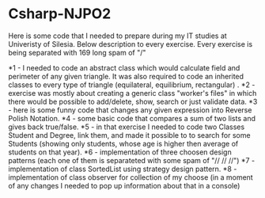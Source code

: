 # Csharp-NJPO2

Here is some code that I needed to prepare during my IT studies at Univeristy of Silesia.
Below description to every exercise.
Every exercise is being separated with 169 long spam of "/"

*1 - I needed to code an abstract class which would calculate field and perimeter of any given triangle. It was also required to code an inherited classes to every type of triangle (equilateral, equilibrium, rectangular) .
*2 - exercise was mostly about creating a generic class "worker's files" in which there would be possible to add/delete, show, search or just validate data.
*3 - here is some funny code that changes any given expression into Reverse Polish Notation.
*4 - some basic code that compares a sum of two lists and gives back true/false.
*5 - in that exercise I needed to code two Classes Student and Degree, link them, and made it possible to to search for some Students (showing only students, whose age is higher then average of students on that year).
*6 - implementation of three choosen design patterns (each one of them is separateted with some spam of "// // //")
*7 - implementation of class SortedList using strategy design pattern.
*8 - implementation of class observer for collection of my choose (in a moment of any changes I needed to pop up information about that in a console)
